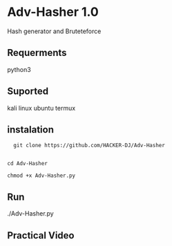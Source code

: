 # Adv-Hasher 1.0

Hash generator and Bruteteforce

## Requerments 

 python3

## Suported
 kali linux 
 ubuntu
 termux


## instalation
  
      git clone https://github.com/HACKER-DJ/Adv-Hasher


    cd Adv-Hasher

    chmod +x Adv-Hasher.py

## Run
  ./Adv-Hasher.py

## Practical Video
